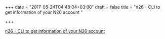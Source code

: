 +++
date = "2017-05-24T04:48:04+03:00"
draft = false
title = "n26 - CLI to get information of your N26 account "

+++

<p><a href="https://t.co/QMykuJBZ1n">n26 - CLI to get information of your N26 account </a></p>